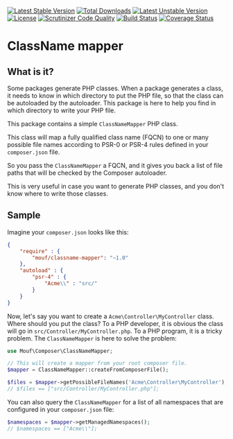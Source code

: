 [![Latest Stable Version](https://poser.pugx.org/mouf/classname-mapper/v/stable)](https://packagist.org/packages/mouf/classname-mapper)
[![Total Downloads](https://poser.pugx.org/mouf/classname-mapper/downloads)](https://packagist.org/packages/mouf/classname-mapper)
[![Latest Unstable Version](https://poser.pugx.org/mouf/classname-mapper/v/unstable)](https://packagist.org/packages/mouf/classname-mapper)
[![License](https://poser.pugx.org/mouf/classname-mapper/license)](https://packagist.org/packages/mouf/classname-mapper)
[![Scrutinizer Code Quality](https://scrutinizer-ci.com/g/thecodingmachine/classname-mapper/badges/quality-score.png?b=1.0)](https://scrutinizer-ci.com/g/thecodingmachine/classname-mapper/?branch=1.0)
[![Build Status](https://travis-ci.org/thecodingmachine/classname-mapper.svg?branch=1.0)](https://travis-ci.org/thecodingmachine/classname-mapper)
[![Coverage Status](https://coveralls.io/repos/thecodingmachine/classname-mapper/badge.svg?branch=1.0&service=github)](https://coveralls.io/github/thecodingmachine/classname-mapper?branch=1.0)


ClassName mapper
================

What is it?
-----------

Some packages generate PHP classes. When a package generates a class, it needs to know in which directory to put the PHP 
file, so that the class can be autoloaded by the autoloader. 
This package is here to help you find in which directory to write your PHP file.

This package contains a simple `ClassNameMapper` PHP class.

This class will map a fully qualified class name (FQCN) to one or many possible file names according to PSR-0 or PSR-4 rules defined in your `composer.json` file.

So you pass the `ClassNameMapper` a FQCN, and it gives you back a list of file paths that will be checked by the Composer autoloader.

This is very useful in case you want to generate PHP classes, and you don't know where to write those classes.

Sample
------

Imagine your `composer.json` looks like this:

```json
{
    "require" : {
        "mouf/classname-mapper": "~1.0"
    },
    "autoload" : {
        "psr-4" : {
            "Acme\\" : "src/"
        }
    }
}
```

Now, let's say you want to create a `Acme\Controller\MyController` class. Where should you put the class?
To a PHP developer, it is obvious the class will go in `src/Controller/MyController.php`.
To a PHP program, it is a tricky problem. The `ClassNameMapper` is here to solve the problem:

```php
use Mouf\Composer\ClassNameMapper;

// This will create a mapper from your root composer file.
$mapper = ClassNameMapper::createFromComposerFile();

$files = $mapper->getPossibleFileNames('Acme\Controller\MyController');
// $files == ["src/Controller/MyController.php"];
```

You can also query the `ClassNameMapper` for a list of all namespaces that are configured in your `composer.json` file:
 
```php
$namespaces = $mapper->getManagedNamespaces();
// $namespaces == ["Acme\\"];
```
